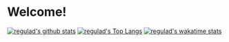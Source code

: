 # Welcome!

[![regulad's github stats](https://github-readme-stats.vercel.app/api?username=regulad&show_icons=true&theme=dark)](https://github.com/anuraghazra/github-readme-stats)
[![regulad's Top Langs](https://github-readme-stats.vercel.app/api/top-langs/?username=regulad&layout=compact&theme=dark)](https://github.com/anuraghazra/github-readme-stats)
[![regulad's wakatime stats](https://github-readme-stats.vercel.app/api/wakatime?username=regulad)](https://github.com/anuraghazra/github-readme-stats)

